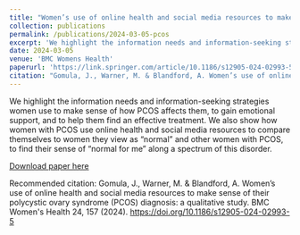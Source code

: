 ```yaml
---
title: "Women’s use of online health and social media resources to make sense of their polycystic ovary syndrome (PCOS) diagnosis: a qualitative study"
collection: publications
permalink: /publications/2024-03-05-pcos
excerpt: 'We highlight the information needs and information-seeking strategies women use to make sense of how PCOS affects them, to gain emotional support, and to help them find an effective treatment. We also show how women with PCOS use online health and social media resources to compare themselves to women they view as “normal” and other women with PCOS, to find their sense of “normal for me” along a spectrum of this disorder.'
date: 2024-03-05
venue: 'BMC Womens Health'
paperurl: 'https://link.springer.com/article/10.1186/s12905-024-02993-5'
citation: "Gomula, J., Warner, M. & Blandford, A. Women’s use of online health and social media resources to make sense of their polycystic ovary syndrome (PCOS) diagnosis: a qualitative study. BMC Women's Health 24, 157 (2024). https://doi.org/10.1186/s12905-024-02993-5"
---
```

 We highlight the information needs and information-seeking strategies women use to make sense of how PCOS affects them, to gain emotional support, and to help them find an effective treatment. We also show how women with PCOS use online health and social media resources to compare themselves to women they view as “normal” and other women with PCOS, to find their sense of “normal for me” along a spectrum of this disorder.

[Download paper here](https://link.springer.com/article/10.1186/s12905-024-02993-5)

Recommended citation: Gomula, J., Warner, M. & Blandford, A. Women’s use of online health and social media resources to make sense of their polycystic ovary syndrome (PCOS) diagnosis: a qualitative study. BMC Women's Health 24, 157 (2024). https://doi.org/10.1186/s12905-024-02993-5